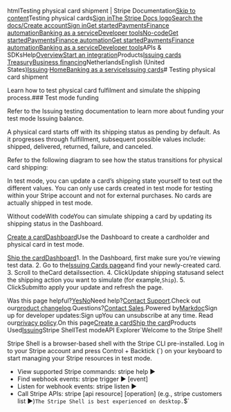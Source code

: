htmlTesting physical card shipment | Stripe Documentation[Skip to content](#main-content)Testing physical cards[Sign in](https://dashboard.stripe.com/login?redirect=https%3A%2F%2Fdocs.stripe.com%2Fissuing%2Fcards%2Fphysical%2Ftesting)[The Stripe Docs logo](/)[Search the docs/](#)[Create account](https://dashboard.stripe.com/register/issuing)[Sign in](https://dashboard.stripe.com/login?redirect=https%3A%2F%2Fdocs.stripe.com%2Fissuing%2Fcards%2Fphysical%2Ftesting)[Get started](/get-started)[Payments](/payments)[Finance automation](/finance-automation)[Banking as a service](/financial-services)[Developer tools](/development)[No-code](/no-code)[Get started](/get-started)[Payments](/payments)[Finance automation](/finance-automation)[](#)[Get started](/get-started)[Payments](/payments)[Finance automation](/finance-automation)[Banking as a service](/financial-services)[Developer tools](/development)[](#)APIs & SDKsHelp[Overview](/docs/financial-services)[Start an integration](#)Products[Issuing cards](#)
[Treasury](#)[Business financing](#)NetherlandsEnglish (United States)[](#)[](#)[Issuing](/issuing)·[Home](/docs)[Banking as a service](/docs/financial-services)[Issuing cards](/docs/issuing)# Testing physical card shipment

Learn how to test physical card fulfilment and simulate the shipping process.### Test mode funding

Refer to the Issuing testing documentation to learn more about funding your test mode Issuing balance.

A physical card starts off with its shipping status as pending by default. As it progresses through fulfillment, subsequent possible values include: shipped, delivered, returned, failure, and canceled.

Refer to the following diagram to see how the status transitions for physical card shipping:

In test mode, you can update a card’s shipping state yourself to test out the different values. You can only use cards created in test mode for testing within your Stripe account and not for external purchases. No cards are actually shipped in test mode.

Without codeWith codeYou can simulate shipping a card by updating its shipping status in the Dashboard.

[Create a cardDashboard](#without-code-create-card)Use the Dashboard to create a cardholder and physical card in test mode.

[Ship the cardDashboard](#without-code-ship-card)1. In the Dashboard, first make sure you’re viewing test data.
2. Go to the[Issuing Cards page](https://dashboard.stripe.com/issuing/cards)and find your newly-created card.
3. Scroll to theCard detailssection.
4. ClickUpdate shipping statusand select the shipping action you want to simulate (for example,`Ship`).
5. ClickSubmitto apply your update and refresh the page.

Was this page helpful?[Yes](#)[No](#)Need help?[Contact Support](https://support.stripe.com/).Check out our[product changelog](https://stripe.com/blog/changelog).Questions?[Contact Sales](https://stripe.com/contact/sales).Powered by[Markdoc](https://markdoc.dev)Sign up for developer updates:Sign upYou can unsubscribe at any time. Read our[privacy policy](https://stripe.com/privacy).On this page[Create a card](#without-code-create-card)[Ship the card](#without-code-ship-card)Products Used[Issuing](/issuing)Stripe ShellTest modeAPI Explorer[](https://stripe.com/docs/stripe-cli#install)`Welcome to the Stripe Shell!

Stripe Shell is a browser-based shell with the Stripe CLI pre-installed. Log in to your
Stripe account and press Control + Backtick (`) on your keyboard to start managing your Stripe
resources in test mode.

- View supported Stripe commands: stripe help ▶️
- Find webhook events: stripe trigger ▶️ [event]
- Listen for webhook events: stripe listen ▶
- Call Stripe APIs: stripe [api resource] [operation] (e.g., stripe customers list ▶️)`The Stripe Shell is best experienced on desktop.`$`
